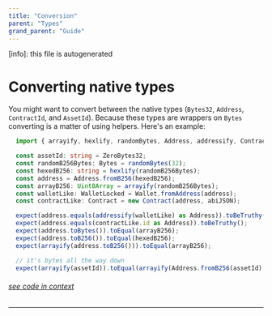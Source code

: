 ```yaml
---
title: "Conversion"
parent: "Types"
grand_parent: "Guide"
---
```


[info]: this file is autogenerated
# Converting native types

You might want to convert between the native types (`Bytes32`, `Address`, `ContractId`, and `AssetId`). Because these types are wrappers on `Bytes` converting is a matter of using helpers. Here's an example:


```typescript
  import { arrayify, hexlify, randomBytes, Address, addressify, Contract, Wallet, WalletLocked } from 'fuels';

  const assetId: string = ZeroBytes32;
  const randomB256Bytes: Bytes = randomBytes(32);
  const hexedB256: string = hexlify(randomB256Bytes);
  const address = Address.fromB256(hexedB256);
  const arrayB256: Uint8Array = arrayify(randomB256Bytes);
  const walletLike: WalletLocked = Wallet.fromAddress(address);
  const contractLike: Contract = new Contract(address, abiJSON);

  expect(address.equals(addressify(walletLike) as Address)).toBeTruthy();
  expect(address.equals(contractLike.id as Address)).toBeTruthy();
  expect(address.toBytes()).toEqual(arrayB256);
  expect(address.toB256()).toEqual(hexedB256);
  expect(arrayify(address.toB256())).toEqual(arrayB256);

  // it's bytes all the way down
  expect(arrayify(assetId)).toEqual(arrayify(Address.fromB256(assetId).toB256()));
```
###### [see code in context](https://github.com/FuelLabs/fuels-ts/blob/master/packages/fuel-gauge/src/doc-examples.test.ts#L119-L138)

---

